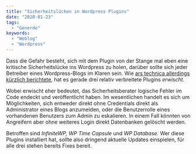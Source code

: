 ```yaml
---
title: "Sicherheitslücken in Wordpress Plugins"
date: "2020-01-23"
tags:
  - "Generde"
keywords:
  - "Weblog"
  - "Wordpress"
---
```


Dass die Gefahr besteht, sich mit dem Plugin von der Stange mal eben eine kritische Sicherheitslücke ins Wordpress zu holen, darüber sollte sich jeder Betreiber eines Wordpress-Blogs im Klaren sein. Wie [ars technica allerdings kürzlich berichtete](https://arstechnica.com/information-technology/2020/01/researchers-find-serious-flaws-in-wordpress-plugins-used-on-400k-sites/), hat es gerade drei relativ verbreitete Plugins _erwischt_.

Wobei erwischt eher bedeutet, das Sicherheitsberater logische Fehler im Code endeckt und veröffentlicht haben. Im wesentlichen handelt es sich um Möglichkeiten, sich entweder direkt ohne Credentials direkt als Administrator eines Blogs anzumelden, oder die Benutzerrolle eines vorhandenen Benutzers zum Admin zu eskalieren. In einem Fall könnten von Angreifern aber ohne weiteres Login direkt Datenbanken gelöscht werden.

Betroffen sind _InfiniteWP, WP Time Capsule_ und _WP Database._ Wer diese Plugins installiert hat, sollte also dringend aktuelle Updates einspielen, für alle drei stehen bereits Fixes bereit.

